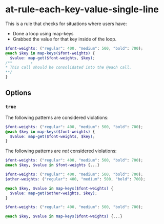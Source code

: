 # at-rule-each-key-value-single-line

This is a rule that checks for situations where users have:

 - Done a loop using map-keys
 - Grabbed the value for that key inside of the loop.

 ```scss
 $font-weights: ("regular": 400, "medium": 500, "bold": 700);
 @each $key in map-keys($font-weights) {
   $value: map-get($font-weights, $key);
/**        ↑
 * This call should be consolidated into the @each call.
**/
 }
 ```

 ## Options

 ### `true`

 The following patterns are considered violations:

 ```scss
 $font-weights: ("regular": 400, "medium": 500, "bold": 700);
 @each $key in map-keys($font-weights) {
   $value: map-get($font-weights, $key);
 }
```

 The following patterns are *not* considered violations:

 ```scss
 $font-weights: ("regular": 400, "medium": 500, "bold": 700);
 @each $key, $value in $font-weights {...}
```

 ```scss
 $font-weights: ("regular": 400, "medium": 500, "bold": 700);
 $other-weights: ("regular": 400, "medium": 500, "bold": 700);

 @each $key, $value in map-keys($font-weights) {
   $value: map-get($other-weights, $key);
 }
```

 ```scss
 $font-weights: ("regular": 400, "medium": 500, "bold": 700);

 @each $key, $value in map-keys($font-weights) {...}
```
